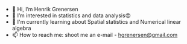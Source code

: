 - 👋 Hi, I’m Henrik Grenersen
- 👀 I’m interested in statistics and data analysis😍
- 🌱 I'm currently learning about Spatial statistics and Numerical linear algebra
- 📫 How to reach me: shoot me an e-mail - hgrenersen@gmail.com
